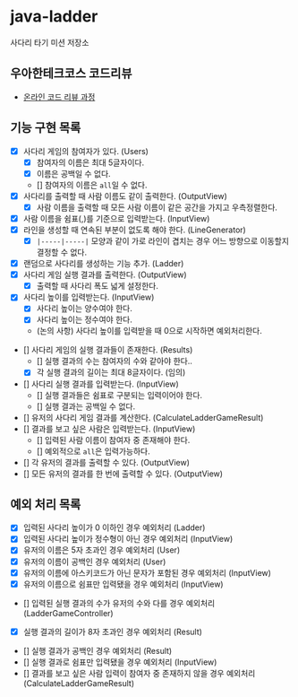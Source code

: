 # java-ladder

사다리 타기 미션 저장소

## 우아한테크코스 코드리뷰

- [온라인 코드 리뷰 과정](https://github.com/woowacourse/woowacourse-docs/blob/master/maincourse/README.md)

## 기능 구현 목록

- [x] 사다리 게임의 참여자가 있다. (Users)
    - [x] 참여자의 이름은 최대 5글자이다.
    - [x] 이름은 공백일 수 없다.
    - [] 참여자의 이름은 `all`일 수 없다.
- [x] 사다리를 출력할 때 사람 이름도 같이 출력한다. (OutputView)
    - [x] 사람 이름을 출력할 때 모든 사람 이름이 같은 공간을 가지고 우측정렬한다.
- [x] 사람 이름을 쉼표(,)를 기준으로 입력받는다. (InputView)
- [x] 라인을 생성할 때 연속된 부분이 없도록 해야 한다. (LineGenerator)
    - [x] `|-----|-----|` 모양과 같이 가로 라인이 겹치는 경우 어느 방향으로 이동할지 결정할 수 없다.
- [x] 랜덤으로 사다리를 생성하는 기능 추가. (Ladder)
- [x] 사다리 게임 실행 결과를 출력한다. (OutputView)
    - [x] 출력할 때 사다리 폭도 넓게 설정한다.
- [x] 사다리 높이를 입력받는다. (InputView)
    - [x] 사다리 높이는 양수여야 한다.
    - [x] 사다리 높이는 정수여야 한다.
    - (논의 사항) 사다리 높이를 입력받을 때 0으로 시작하면 예외처리한다.
- [] 사다리 게임의 실행 결과들이 존재한다. (Results)
  - [] 실행 결과의 수는 참여자의 수와 같아야 한다..
  - [x] 각 실행 결과의 길이는 최대 8글자이다. (임의)
- [] 사다리 실행 결과를 입력받는다. (InputView)
  - [] 실행 결과들은 쉼표로 구분되는 입력이어야 한다.
  - [] 실행 결과는 공백일 수 없다.
- [] 유저의 사다리 게임 결과를 계산한다. (CalculateLadderGameResult)
- [] 결과를 보고 싶은 사람은 입력받는다. (InputView)
  - [] 입력된 사람 이름이 참여자 중 존재해야 한다.
  - [] 예외적으로 `all`은 입력가능하다.
- [] 각 유저의 결과를 출력할 수 있다. (OutputView)
- [] 모든 유저의 결과를 한 번에 출력할 수 있다. (OutputView)

## 예외 처리 목록
- [x] 입력된 사다리 높이가 0 이하인 경우 예외처리 (Ladder)
- [x] 입력된 사다리 높이가 정수형이 아닌 경우 예외처리 (InputView)
- [x] 유저의 이름은 5자 초과인 경우 예외처리 (User)
- [x] 유저의 이름이 공백인 경우 예외처리 (User)
- [x] 유저의 이름에 아스키코드가 아닌 문자가 포함된 경우 예외처리 (InputView)
- [x] 유저의 이름으로 쉼표만 입력됐을 경우 예외처리 (InputView)
- [] 입력된 실행 결과의 수가 유저의 수와 다를 경우 예외처리 (LadderGameController)
- [x] 실행 결과의 길이가 8자 초과인 경우 예외처리 (Result)
- [] 실행 결과가 공백인 경우 예외처리 (Result)
- [] 실행 결과로 쉼표만 입력됐을 경우 예외처리 (InputView)
- [] 결과를 보고 싶은 사람 입력이 참여자 중 존재하지 않을 경우 예외처리 (CalculateLadderGameResult)
